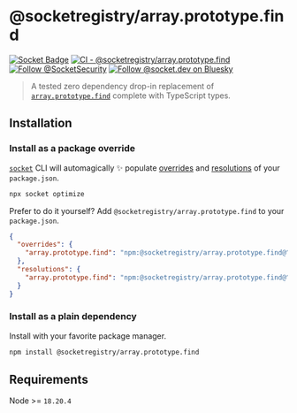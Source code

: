 # @socketregistry/array.prototype.find

[![Socket Badge](https://socket.dev/api/badge/npm/package/@socketregistry/array.prototype.find)](https://socket.dev/npm/package/@socketregistry/array.prototype.find)
[![CI - @socketregistry/array.prototype.find](https://github.com/SocketDev/socket-registry/actions/workflows/ci.yml/badge.svg)](https://github.com/SocketDev/socket-registry/actions/workflows/ci.yml)
[![Follow @SocketSecurity](https://img.shields.io/twitter/follow/SocketSecurity?style=social)](https://twitter.com/SocketSecurity)
[![Follow @socket.dev on Bluesky](https://img.shields.io/badge/Follow-@socket.dev-1DA1F2?style=social&logo=bluesky)](https://bsky.app/profile/socket.dev)

> A tested zero dependency drop-in replacement of
> [`array.prototype.find`](https://socket.dev/npm/package/array.prototype.find)
> complete with TypeScript types.

## Installation

### Install as a package override

[`socket`](https://socket.dev/npm/package/socket) CLI will automagically ✨
populate
[overrides](https://docs.npmjs.com/cli/v9/configuring-npm/package-json#overrides)
and [resolutions](https://yarnpkg.com/configuration/manifest#resolutions) of
your `package.json`.

```sh
npx socket optimize
```

Prefer to do it yourself? Add `@socketregistry/array.prototype.find` to your
`package.json`.

```json
{
  "overrides": {
    "array.prototype.find": "npm:@socketregistry/array.prototype.find@^1"
  },
  "resolutions": {
    "array.prototype.find": "npm:@socketregistry/array.prototype.find@^1"
  }
}
```

### Install as a plain dependency

Install with your favorite package manager.

```sh
npm install @socketregistry/array.prototype.find
```

## Requirements

Node >= `18.20.4`
